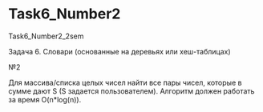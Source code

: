 # Task6_Number2
Task6_Number2_2sem

Задача 6.	Словари (основанные на деревьях или хеш-таблицах)

№2

Для массива/списка целых чисел найти все пары чисел, которые в сумме дают S (S задается пользователем). Алгоритм должен работать за время O(n*log(n)).
